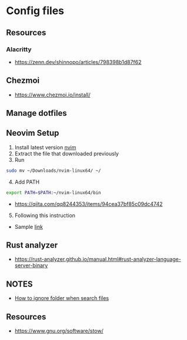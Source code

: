 # Config files

## Resources

### Alacritty
- https://zenn.dev/shinnopo/articles/798398b1d87f62

## Chezmoi
- https://www.chezmoi.io/install/


## Manage dotfiles

## Neovim Setup

1. Install latest version [nvim](https://github.com/neovim/neovim/releases/tag/stable)
2. Extract the file that downloaded previously
3. Run
```bash
sudo mv ~/Downloads/nvim-linux64/ ~/
```
4. Add PATH
```bash
export PATH=$PATH:~/nvim-linux64/bin
```
* https://qiita.com/qq8244353/items/94cea37bf85c09dc4742

5. Following this instruction


- Sample [link](https://www.youtube.com/watch?v=stqUbv-5u2s)

## Rust analyzer
- https://rust-analyzer.github.io/manual.html#rust-analyzer-language-server-binary


## NOTES
- [How to ignore folder when search files](https://stackoverflow.com/questions/68563040/how-to-make-telescope-ignore-files-inside-node-modules)

## Resources
- https://www.gnu.org/software/stow/
